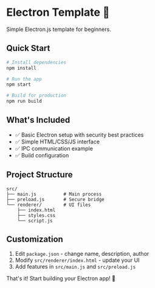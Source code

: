 # Electron Template 🚀

Simple Electron.js template for beginners.

## Quick Start

```bash
# Install dependencies
npm install

# Run the app
npm start

# Build for production
npm run build
```

## What's Included

- ✅ Basic Electron setup with security best practices
- ✅ Simple HTML/CSS/JS interface
- ✅ IPC communication example
- ✅ Build configuration

## Project Structure

```
src/
├── main.js          # Main process
├── preload.js       # Secure bridge
└── renderer/        # UI files
    ├── index.html
    ├── styles.css
    └── script.js
```

## Customization

1. Edit `package.json` - change name, description, author
2. Modify `src/renderer/index.html` - update your UI
3. Add features in `src/main.js` and `src/preload.js`

That's it! Start building your Electron app! 🎉
